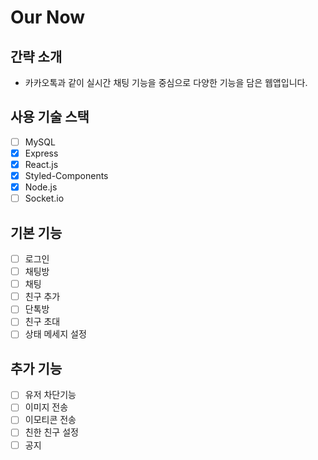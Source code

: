 # Our Now

## 간략 소개

- 카카오톡과 같이 실시간 채팅 기능을 중심으로 다양한 기능을 담은 웹앱입니다.

## 사용 기술 스택

- [ ] MySQL
- [x] Express
- [x] React.js
- [x] Styled-Components
- [x] Node.js
- [ ] Socket.io

## 기본 기능

- [ ] 로그인
- [ ] 채팅방
- [ ] 채팅
- [ ] 친구 추가
- [ ] 단톡방
- [ ] 친구 초대
- [ ] 상태 메세지 설정

## 추가 기능

- [ ] 유저 차단기능
- [ ] 이미지 전송
- [ ] 이모티콘 전송
- [ ] 친한 친구 설정
- [ ] 공지
